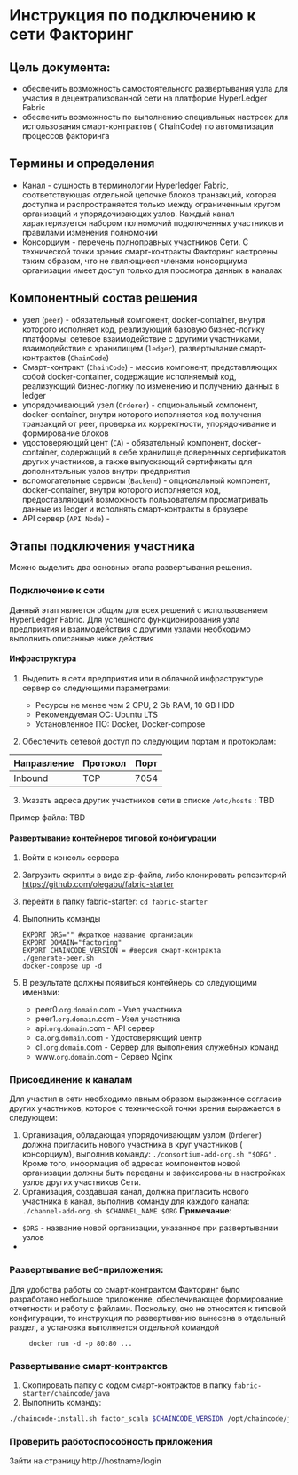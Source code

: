 # Инструкция по подключению к сети Факторинг

## Цель документа:
* обеспечить возможность самостоятельного развертывания узла для участия в децентрализованной сети на платформе HyperLedger Fabric
* обеспечить возможность по выполнению специальных настроек для использования смарт-контрактов ( ChainCode) по автоматизации процессов факторинга
## Термины и определения
* Канал - сущность в терминологии Hyperledger Fabric, соответствующая отдельной цепочке блоков транзакций, которая доступна и распространяется только между ограниченным кругом организаций и упорядочивающих узлов. Каждый канал характеризуется набором полномочий подключенных участников и правилами изменения полномочий
* Консорциум - перечень полноправных участников Сети. С технической точки зрения смарт-контракты Факторинг настроены таким образом, что не являющиеся членами консорциума организации имеет доступ только для просмотра данных в каналах

## Компонентный состав решения
* узел (`peer`) - обязательный компонент, docker-container, внутри которого исполняет код, реализующий базовую бизнес-логику платформы: сетевое взаимодействие с другими участниками, взаимодействие с хранилищем (`ledger`), развертывание смарт-контрактов (`ChainCode`)
* Смарт-контракт (`ChainCode`) - массив компонент, представляющих собой docker-container, содержащие исполняемый код, реализующий бизнес-логику по изменению и получению данных в ledger
* упорядочивающий узел (`Orderer`) - опциональный компонент, docker-container, внутри которого исполняется код получения транзакций от peer, проверка их корректности, упорядочивание и формирование блоков
* удостоверяющий цент (`CA`) - обязательный компонент, docker-container, содержащий в себе хранилище доверенных сертификатов других участников, а также выпускающий сертификаты для дополнительных узлов внутри предприятия
* вспомогательные сервисы (`Backend`) - опциональный компонент, docker-container, внутри которого исполняется код, предоставляющий возможность пользователям просматривать данные из ledger и исполнять смарт-контракты в браузере
* API сервер (`API Node`) -


## Этапы подключения участника
Можно выделить два основных этапа развертывания решения.
### Подключение к сети
Данный этап является общим для всех решений с использованием HyperLedger Fabric. Для успешного функционирования узла предприятия и взаимодействия с другими узлами необходимо выполнить описанные ниже действия
#### Инфраструктура
1. Выделить в сети предприятия или в облачной инфраструктуре сервер со следующими параметрами:
    * Ресурсы не менее чем 2 CPU, 2 Gb RAM, 10 GB HDD
    * Рекомендуемая ОС: Ubuntu LTS
    * Установленное ПО: Docker, Docker-compose

2. Обеспечить сетевой доступ по следующим портам и протоколам:

|Направление|Протокол|Порт|
|--|--|--|
|Inbound|TCP|7054|

3. Указать адреса других участников сети в списке `/etc/hosts` : TBD

Пример файла: TBD
#### Развертывание контейнеров типовой конфигурации
1. Войти в консоль сервера
2. Загрузить скрипты в виде zip-файла, либо клонировать репозиторий https://github.com/olegabu/fabric-starter
3. перейти в папку fabric-starter: `cd fabric-starter`
4. Выполнить команды

       EXPORT ORG="" #краткое название организации
       EXPORT DOMAIN="factoring"
       EXPORT CHAINCODE_VERSION = #версия смарт-контракта
       ./generate-peer.sh
       docker-compose up -d
5. В результате должны появиться контейнеры со следующими именами:

    * peer0.`org`.`domain`.com - Узел участника
    * peer1.`org`.`domain`.com - Узел участника
    * api.`org`.`domain`.com - API сервер
    * ca.`org`.`domain`.com - Удостоверяющий центр
    * cli.`org`.`domain`.com - Сервер для выполнения служебных команд
    * www.`org`.`domain`.com - Сервер Nginx
 ### Присоединение к каналам
 Для участия в сети необходимо явным образом  выраженное согласие других участников, которое с технической точки зрения выражается в следующем:
 1. Организация, обладающая упорядочивающим узлом (`Orderer`) должна пригласить нового участника в круг участников ( консорциум), выполнив команду: `./consortium-add-org.sh "$ORG"` . Кроме того, информация об адресах компонентов новой организации должны быть переданы и зафиксированы в настройках узлов других участников Сети.
 2. Организация, создавшая канал, должна пригласить нового участника в канал, выполнив команду для каждого канала: `./channel-add-org.sh $CHANNEL_NAME $ORG`
 **Примечание**:
 * `$ORG` - название новой организации, указанное при развертывании узлов
 *
### Развертывание веб-приложения:
Для удобства работы со смарт-контрактом Факторинг было разработано небольшое приложение, обеспечивающее формирование отчетности и работу с файлами. Поскольку, оно не относится к типовой конфигурации, то инструкция по развертыванию вынесена в отдельный раздел, а установка выполняется отдельной командой

         docker run -d -p 80:80 ...
### Развертывание смарт-контрактов
1. Скопировать папку c кодом смарт-контрактов в папку `fabric-starter/chaincode/java`
2. Выполнить команду:
```bash
./chaincode-install.sh factor_scala $CHAINCODE_VERSION /opt/chaincode/java/factoring  java
```

### Проверить работоспособность приложения
Зайти на страницу http://hostname/login